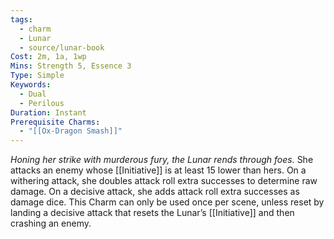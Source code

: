 ```yaml
---
tags:
  - charm
  - Lunar
  - source/lunar-book
Cost: 2m, 1a, 1wp
Mins: Strength 5, Essence 3
Type: Simple
Keywords:
  - Dual
  - Perilous
Duration: Instant
Prerequisite Charms:
  - "[[Ox-Dragon Smash]]"
---
```

*Honing her strike with murderous fury, the Lunar rends through foes.*
She attacks an enemy whose [[Initiative]] is at least 15 lower than hers. On a withering attack, she doubles attack roll extra successes to determine raw damage. On a decisive attack, she adds attack roll extra successes as damage dice. This Charm can only be used once per scene, unless reset by landing a decisive attack that resets the Lunar’s [[Initiative]] and then crashing an enemy.
